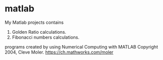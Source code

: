 # matlab
My Matlab projects contains 
1. Golden Ratio calculations.
2. Fibonacci numbers calculations.

programs created by using Numerical Computing with MATLAB
Copyright 2004, Cleve Moler.
https://ch.mathworks.com/moler
